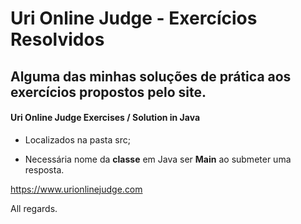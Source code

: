 # Uri Online Judge - Exercícios Resolvidos
## Alguma das minhas soluções de prática aos exercícios propostos pelo site.
####                                 Uri Online Judge Exercises / Solution in Java
- Localizados na pasta src;

- Necessária nome da <b>classe</b> em Java ser <b>Main</b> ao submeter uma resposta.

https://www.urionlinejudge.com

All regards.
